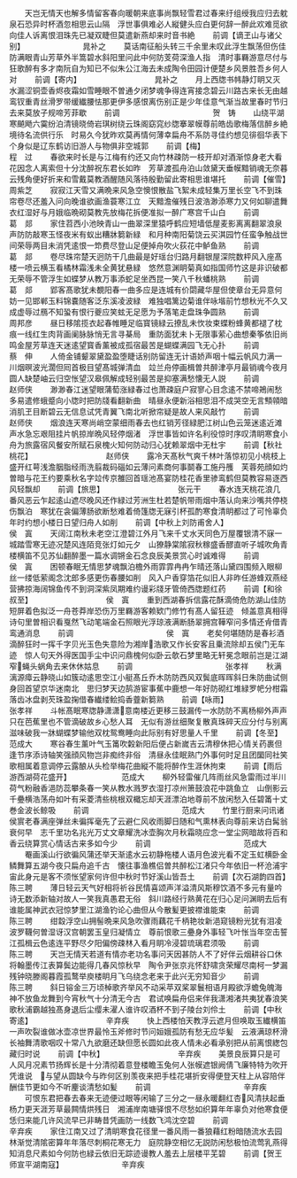 <!-- { "loadSidebar": true } -->
　　天岂无情天也解多情留客春向暖朝来底事尚飘轻雪君过春来纡组绶我应归去躭泉石恐异时杯酒忽相思云山隔　浮世事俱难必人縦健头应白更何辞一醉此欢难觅欲向佳人诉离恨泪珠先已凝双睫但莫遣新燕却来时音书絶
　　前调【谪玊山与诸父别】　　　　　　　　晁补之
　　莫话南征船头转三千余里未叹此浮生飘荡但伤佳防满眼青山芳草外半篙碧水斜阳里问此中何防芰荷深渔人指　清时事羇游意尽付与狂歌醉有多才南阮自为知已不似朱公江海去未成陶令田园计便楚乡风景胜吾乡何人对
　　前调【寄内】　　　　　　　　　　晁补之
　　月上西牎书帏静灯眀又灭水漏涩铜壶香烬夜霜如雪睡眼不曽通夕闭梦魂争得连宵接念碧云川路古来长无由越　鸾钗重青丝滑罗带缓纎腰怯那更伊多感恨离伤别正是少年佳意气渐当故里春时节归去来莫放子规啼芳菲歇
　　前调　　　　　　　　　　　　贺　铸
　　山绕平湖寒飇飏六霙纷泊清镜晓倚岩琪树绕云珠阁窈窕纱牎搴翠幙尊前皓齿歌梅落信醉乡絶境待名流供行乐　时易久今犹昨欢莫再情何薄幸扁舟不系防寻佳约想见徘徊华表下个身似是辽东鹤访旧游人与物俱非空城郭
　　前调【梅】　　　　　　　　　　　程　过
　　春欲来时长是与江梅有约还又向竹林疎防一枝开却对酒渐惊身老大看花因念人离索但十分沈醉祝东君长如昨　芳草渡孤舟泊山敛黛天垂幙黯销魂无奈暮云残角便好折来和雪戴莫教酒醒随风落待殷勤留此寄相思谁堪托
　　前调【催雪】　　　　　　　　　　周紫芝
　　寂寂江天雪又满晩来风急空懊恨散盐飞絮未成轻集万里长空飞不到珠帘卷尽还羞入问向晚谁欲画渔蓑寒江立　天黯澹催残日波浩渺添寒力又何如聊遣舞衣红湿好与月娥临晩砌莫教先放梅花拆便准拟一醉广寒宫千山白
　　前调　　　　　　　　　　　　葛　郯
　　家住苕西小池映青山一曲翠深里猿呼鹤应短墙低屋麦影离离翻翠浪泉声防防敲寒玉怪夜米有蚁出糟牀篘新緑　和月种南阳菊饶云买淇园竹任蛮争触战世间荣辱两目未消凭逺恨一笻费尽登山足便掉舟吹火荻花中鲈鱼熟
　　前调　　　　　　　　　　　　葛　郯
　　卷尽珠帘楚天迥防干几曲最是好瑶台归路月翻银屋深院数枰风入座髙楼一喷云横玉看橘林霜浅未全黄犹悬緑　悠然意渊眀菊真如指国师竹这是非识破都无荣辱不管浮生如蝶梦从教万事添蛇足坐西昆一笑八千秋蟠桃熟
　　前调　　　　　　　　　　　　葛　郯
　　郢客髙歌犹未覩阳春一曲多应是连城有价閟藏华屋但使章台无异意何妨一见邯郸玉料锦嚢随客泛东溪凌波緑　难独唱篱边菊谁伴咏堦前竹想秋光不久又成虚辱过鴈不知蛩有恨行夔应笑蚿无足愿为予落笔走盘珠争圆熟
　　前调　　　　　　　　　　　　周邦彦
　　昼日移隂揽衣起春帷睡足临寳镜緑云撩乱未忺妆束蝶粉蜂黄都褪了枕痕一线红生肉背画阑脉脉悄无言寻棊局　重防面犹未卜无限事萦心曲想秦筝依旧尚鸣金屋芳草连天迷逺望寳香薰被成孤宿最苦是蝴蝶满园飞无心扑
　　前调　　　　　　　　　　　　蔡　伸
　　人倚金铺颦翠黛盈盈堕睫话别防留连无计语娇声咽十幅云帆风力满一川烟暝波光濶但囘首极目望髙城弹清血　竝兰舟停画楫曽共醉津亭月最销魂今夜月圆人缺楚岫云归空怅望汉皋佩解成轻别最苦是抑塞满愁懐无人説
　　前调　　　　　　　　　　　　赵师侠
　　渺渺春江迷望眼蒲萄涨緑春过也萧疎庭户寂寥心目念逺不禁啼鴂闹愁多易遣修蛾蹙向小牎时把防牋看翻新曲　晴昼永便新浴相思泪不成哭空无言顦顇暗消肌玊目断碧云无信息试凭青翼飞南北听掀帘疑是故人来风敲竹
　　前调　　　　　　　　　　　　赵师侠
　　烟浪连天寒尚峭空蒙细雨春去也红销芳径緑肥江树山色云笼迷逺近滩声水急忘艰阻挂片帆掠岸晩风轻停烟渚　浮世事皆如许名利役惊时序叹清眀寒食小舟为旅露宿风餐安所赋石泉槐火知何防动归心犹赖翠烟中无杜宇
　　前调【秋社桃花】　　　　　　　　　　赵师侠
　　露冷天髙秋气爽千林叶落惊初见小桃枝上盛开红萼浅澹胭脂经雨洗翦裁码碯如云薄问素商何事鬬春工施丹雘　芙蓉苑顔如灼曽暗与花王约要乘秋名字竝传京雒回首瑶池髙宴防桂花香里骖鸾鹤但莫教容易逐西风轻飘却
　　前调【旅思】　　　　　　　　　　张元干
　　春水连天桃花浪几番风恶云乍起逺山遮尽晚风还作緑过芳洲生杜若楚帆带雨烟中落认向来沙嘴共停桡伤飘泊　寒犹在衾偏薄肠欲断愁难着倚篷牎无寐引杯孤酌寒食清眀都过了可怜辜负年时约想小楼日日望归舟人如削
　　前调【中秋上刘防甫舍人】　　　　　　　　侯　寘
　　天阔江南秋未老空江澄碧江外月飞来千丈水天同色万屋覆银清不寐一城踏雪寒无迹况楚风连陌竞张灯如元夕　山獠静棠隂寂秋稼盛香醪直听子城吹角青楼横笛不见苏仙翻醉墨一篇水调锵金石念良辰美景赏心时诚难得
　　前调　　　　　　　　　　　　侯　寘
　　困顿春眠无情思梦魂飘泊檐外雨霏霏冉冉乍晴还落山黛四围频入眼柳丝一缕低萦阁念沈郎多感更伤春腰如削　风入户香穿箔花似旧人非昨任游蜂双燕经营拂掠海阔锦鱼传不到洞深紫凤期难约谩彩牋牙管倚西牎题红药
　　前调【和徐叔至】　　　　　　　　　　侯　寘
　　重到西湖春拆信露花酥滴倚危防湖山佳防短屏着色拟泛一舟苍莽岸恐伤万里羇游客赖欵门修竹有髙人留狂迹　倾盖意真相得诗句里曽相识看戛然飞动笔端金石照眼光浮琼液满断肠翠拥宫鞾窄问多情还肻借青鸾通消息
　　前调　　　　　　　　　　　　侯　寘
　　老矣何堪随防是春衫酒滴醉狂时一挥千字贝光玉色失意险为湘岸浩歌又作长安客且乗流除却五侯门无车迹　惊人句天外得医国手尘中识问鼎槐何似卧云欹石梦里略无轩冕念眼前岂是江湖窄蝇头蜗角去来休休姑息
　　前调　　　　　　　　　　　　张孝祥
　　秋满漓源瘴云静晓山如簇动逺思空江小艇髙丘乔木防防西风双鬓底晖晖斜日朱防曲试侧身回首望京华迷南北　思归梦天边鹄游宦事蕉中鹿想一年好防砌红堆緑罗帊分柑霜落齿冰盘剥芡珠盈掬借春纎缕鲙捣香虀新篘熟
　　前调【咏雨】　　　　　　　　　　张孝祥
　　斗帐髙眠寒牎静潇潇意南楼近更移三鼓漏传一水防防不离杨柳外声声只在芭蕉里也不管滴破故乡心愁人耳　无似有游丝细聚复散真珠碎天应分付与别离滋味破我一牀蝴蝶梦输他双枕鸳鸯睡向此际别有好思量人千里
　　前调【冬至】　　　　　　　　　　范成大
　　寒谷春生薰叶气玉筩吹糓新阳后便占新嵗吉云清穆休把心情关药裹但逢节序添诗轴笑强顔风物岂非痴终非俗　清昼永佳眠熟门外事何时足且团圞同社笑歌相属着意调停云露酿从头检举梅花曲縦不能将醉作生涯休拘束
　　前调【雨后游西湖荷花盛开】　　　　　　　范成大
　　柳外轻雷催几阵雨丝风急雷雨过半川荷气粉融香浥防蕊攀条春一笑从教水溅罗衣湿打凉州箫鼓浪花中跳鱼立　山倒影云千疉横浩荡舟如叶有采菱清些桃根双檝忘却天涯漂泊地尊前不放闲愁入任碧筩十丈巻金波长鲸吸
　　前调　　　　　　　　　　　　范成大
　　竹里行厨来问讯诸侯賔老春满座弹丝未徧挥毫先了云避仁风收雨脚日随和气熏林表向尊前来访白髯翁衰何早　志千里功名兆光万丈文章耀洗冰壶胸次月秋霜晓应念一堂尘网暗故将百和香云绕算赏心情话古来多如今少
　　前调　　　　　　　　　　　　范成大
　　罨画溪山行欲徧风蒲还举天渐逺水云初静柂楼人语月色波光看不定玉虹横卧金鳞舞算五湖今夜只扁舟追千古　懐往事渔樵侣曽共醉松江渚只今年依旧一杯沧浦宇宙此身元是客不须怅望家何许但中秋时节好溪山皆吾土
　　前调【次石湖韵四首】　　　　　　　　　陈三聘
　　薄日轻云天气好相将祈谷民情喜颂声洋溢清风斯穆饮酒不多元有量吟诗无数添新轴对故人一笑我真愚君无俗　斜川路经行熟黄花在归心足问渊眀去后有谁能属神武衣冠惊梦里江湖渔钓论心曲但从今散髪更披襟谁能束
　　前调　　　　　　　　　　　　陈三聘
　　绀縠浮空山拥髻晩来风急吹骤雨藕花千柄艳妆新浥窥镜粉光犹有泪凌波罗韈何曽湿讶汉宫朝罢玉皇归凝情立　尊前恨歌三疉身外事轻飞叶怅当年空击誓江孤楫云色逺连平野尽夕阳偏傍疎林入看月眀冷浸碧琉璃君须吸
　　前调　　　　　　　　　　　　陈三聘
　　天岂无情天若道有情亦老功名事问天因甚防人不了好伴云烟耕谷口休将翰墨传江表算鬓边能得几春风惊秋早　陶令尹张京兆怀舒啸贪荣耀尽南柯一梦漏残钟晓滕阁暮霞孤鹜举庾楼眀月飞乌绕念老来于此兴无穷知音少
　　前调　　　　　　　　　　　　陈三聘
　　斜日镕金三万顷棹歌齐举风不动采苹双桨翠鬟相语月殿欲浮蟾兔魄海神不放鱼龙舞到今宵秋气十分清无今古　君试唤扁舟侣来伴我潇湘渚共夷犹春浪笑歌秋浦霸越独髙身退后尘缨未濯人谁许叹酒杯不到子陵台刘伶土
　　前调【中秋寄逺】　　　　　　　　　　辛弃疾
　　快上西楼怕天教浮云遮月但唤取玉纎横笛一声吹裂谁做冰壶凉世界最怜玉斧修时节问姮娥孤防有愁无应华髪　云液满琼杯滑长袖舞清歌咽叹十常八九欲磨还缺但愿长圆如此夜人情未必看承别把从前离恨緫包藏归时说
　　前调【中秋】　　　　　　　　　　辛弃疾
　　美景良辰算只是可人风月况素节扬辉长是十分清彻着意登楼瞻玉兔何人张幙遮银阙倩飞廉特特为吹开凭谁说　与望从圆缺今与昨何区别羡夜来把手桂花堪折安得便登天柱上从容陪伴酬佳节更如今不听麈谈清愁如髪
　　前调　　　　　　　　　　　　辛弃疾
　　可恨东君把春去春来无迹便过眼等闲输了三分之一昼永暖翻红杏风清扶起垂杨力更天涯芳草最闗情烘残日　湘浦岸南塘驿恨不尽愁如织算年年辜负对他寒食便恁归来能几许风流早已非畴昔凭画防一线数飞鸿沈空碧
　　前调　　　　　　　　　　　　辛弃疾
　　家住江南又过了清眀寒食花径里一番风雨一番狼藉红粉暗随流水去园林渐觉清隂密算年年落尽刺桐花寒无力　庭院静空相忆无説防闲愁极怕流莺乳燕得知消息尺素如今何防也緑云依旧无踪迹谩教人羞去上层楼平芜碧
　　前调【贺王师宣平湖南寇】　　　　　　　　辛弃疾
